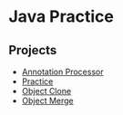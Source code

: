 # Java Practice

## Projects
- [Annotation Processor](annotation-processor/README.md)
- [Practice](practice/README.md)
- [Object Clone](object-clone/README.md)
- [Object Merge](object-merge/README.md)